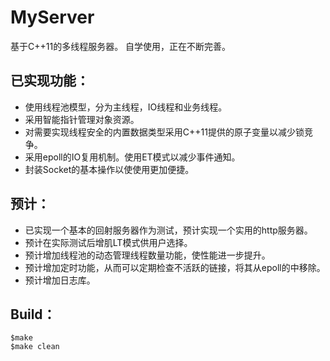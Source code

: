 # MyServer
基于C++11的多线程服务器。
自学使用，正在不断完善。

## 已实现功能：
- 使用线程池模型，分为主线程，IO线程和业务线程。
- 采用智能指针管理对象资源。
- 对需要实现线程安全的内置数据类型采用C++11提供的原子变量以减少锁竞争。
- 采用epoll的IO复用机制。使用ET模式以减少事件通知。
- 封装Socket的基本操作以使使用更加便捷。

## 预计：
- 已实现一个基本的回射服务器作为测试，预计实现一个实用的http服务器。
- 预计在实际测试后增肌LT模式供用户选择。
- 预计增加线程池的动态管理线程数量功能，使性能进一步提升。
- 预计增加定时功能，从而可以定期检查不活跃的链接，将其从epoll的中移除。
- 预计增加日志库。

## Build：
```
$make
$make clean
```

